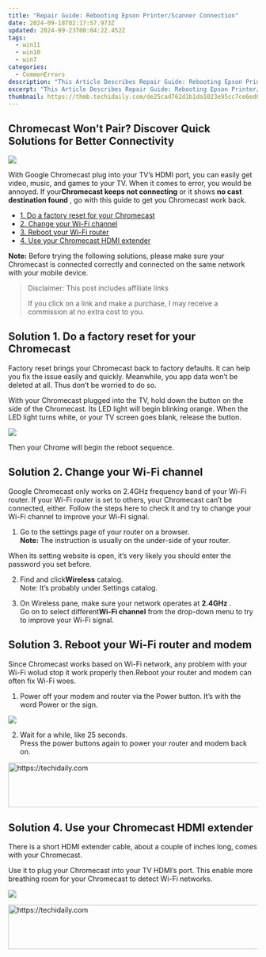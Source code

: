 ```yaml
---
title: "Repair Guide: Rebooting Epson Printer/Scanner Connection"
date: 2024-09-18T02:17:57.973Z
updated: 2024-09-23T00:04:22.452Z
tags:
  - win11
  - win10
  - win7
categories:
  - CommonErrors
description: "This Article Describes Repair Guide: Rebooting Epson Printer/Scanner Connection"
excerpt: "This Article Describes Repair Guide: Rebooting Epson Printer/Scanner Connection"
thumbnail: https://thmb.techidaily.com/de25cad762d1b1da1023e95cc7ce6ed0cc716ab658bda48c421a9e8a9c4e4418.png
---
```


## Chromecast Won't Pair? Discover Quick Solutions for Better Connectivity

![](https://images.drivereasy.com/wp-content/uploads/2017/08/img_5993ebc305472.jpg)

 With Google Chromecast plug into your TV’s HDMI port, you can easily get video, music, and games to your TV. When it comes to error, you would be annoyed. If your**Chromecast keeps not connecting** or it shows **no cast destination found** , go with this guide to get you Chromecast work back.

* [1. Do a factory reset for your Chromecast](https://tools.techidaily.com/drivereasy/download/)
* [2. Change your Wi-Fi channel](https://tools.techidaily.com/drivereasy/download/)
* [3. Reboot your Wi-Fi router](https://tools.techidaily.com/drivereasy/download/)
* [4. Use your Chromecast HDMI extender](https://tools.techidaily.com/drivereasy/download/)

**Note:** Before trying the following solutions, please make sure your Chromecast is connected correctly and connected on the same network with your mobile device.

>  Disclaimer: This post includes affiliate links
>
>  If you click on a link and make a purchase, I may receive a commission at no extra cost to you.
>

## Solution 1\. Do a factory reset for your Chromecast

 Factory reset brings your Chromecast back to factory defaults. It can help you fix the issue easily and quickly. Meanwhile, you app data won’t be deleted at all. Thus don’t be worried to do so.

 With your Chromecast plugged into the TV, hold down the button on the side of the Chromecast. Its LED light will begin blinking orange. When the LED light turns white, or your TV screen goes blank, release the button.

![](https://images.drivereasy.com/wp-content/uploads/2017/08/img_5993fcd29aefa.jpg)

Then your Chrome will begin the reboot sequence.

## Solution 2\. Change your Wi-Fi channel

 Google Chromecast only works on  2.4GHz frequency band of your Wi-Fi router. If your Wi-Fi router is set to others, your Chromecast can’t be connected, either. Follow the steps here to check it and try to change your Wi-Fi channel to improve your Wi-Fi signal.

 1) Go to the settings page of your router on a browser.  
**Note:** The instruction is usually on the under-side of your router.

 When its setting website is open, it’s very likely you should enter the password you set before.

 2) Find and click**Wireless** catalog.  
 Note: It’s probably under Settings catalog.

 3) On Wireless pane, make sure your network operates at **2.4GHz** .  
 Go on to select different**Wi-Fi channel** from the drop-down menu to try to improve your Wi-Fi signal.

## Solution 3\. Reboot your Wi-Fi router and modem

 Since Chromecast works based on Wi-Fi network, any problem with your Wi-Fi wolud stop it work properly then.Reboot your router and modem can often fix Wi-Fi woes.

 1) Power off your modem and router via the Power button. It’s with the word Power or the sign.

![](https://images.drivereasy.com/wp-content/uploads/2017/08/img_598d2bb8bb2f3.jpg)

 2) Wait for a while, like 25 seconds.  
 Press the power buttons again to power your router and modem back on.

<!-- affiliate ads begin -->
<a href="https://aidotcom.pxf.io/c/5597632/2134501/19576" target="_top" id="2134501">
  <img src="//a.impactradius-go.com/display-ad/19576-2134501" border="0" alt="https://techidaily.com" width="640" height="90"/>
</a>
<img height="0" width="0" src="https://aidotcom.pxf.io/i/5597632/2134501/19576" style="position:absolute;visibility:hidden;" border="0" />
<!-- affiliate ads end -->

## Solution 4\. Use your Chromecast HDMI extender

 There is a short HDMI extender cable, about a couple of inches long, comes with your Chromecast.

 Use it to plug your Chromecast into your TV HDMI’s port. This enable more breathing room for your Chromecast to detect Wi-Fi networks.

![](https://images.drivereasy.com/wp-content/uploads/2017/08/img_59941374528a4.jpg)

<!-- affiliate ads begin -->
<a href="https://aligracehair.sjv.io/c/5597632/2047366/19272" target="_top" id="2047366">
  <img src="//a.impactradius-go.com/display-ad/19272-2047366" border="0" alt="https://techidaily.com" width="728" height="90"/>
</a>
<img height="0" width="0" src="https://aligracehair.sjv.io/i/5597632/2047366/19272" style="position:absolute;visibility:hidden;" border="0" />
<!-- affiliate ads end -->

<ins class="adsbygoogle"
     style="display:block"
     data-ad-format="autorelaxed"
     data-ad-client="ca-pub-7571918770474297"
     data-ad-slot="1223367746"></ins>

<ins class="adsbygoogle"
     style="display:block"
     data-ad-client="ca-pub-7571918770474297"
     data-ad-slot="8358498916"
     data-ad-format="auto"
     data-full-width-responsive="true"></ins>



